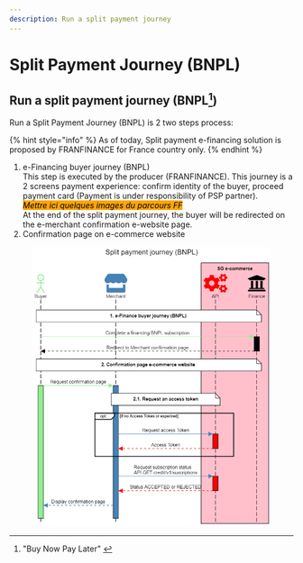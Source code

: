 ```yaml
---
description: Run a split payment journey
---
```


# Split Payment Journey (BNPL)

## Run a split payment journey (BNPL[^1])

Run a Split Payment Journey (BNPL) is 2 two steps process:

{% hint style="info" %}
As of today, Split payment e-financing solution is proposed by FRANFINANCE for France country only.
{% endhint %}

1. e-Financing buyer journey (BNPL)\
   This step is executed by the producer (FRANFINANCE). This journey is a 2 screens payment experience: confirm identity of the buyer, proceed payment card (Payment is under responsibility of PSP partner).\
   _<mark style="background-color:orange;">Mettre ici quelques images du parcours FF</mark>_\
   At the end of the split payment journey, the buyer will be redirected on the e-merchant confirmation e-website page.&#x20;
2. Confirmation page on e-commerce website

<figure><img src="../../.gitbook/assets/Split payment journey .png" alt=""><figcaption></figcaption></figure>

[^1]: "Buy Now Pay Later"&#x20;
